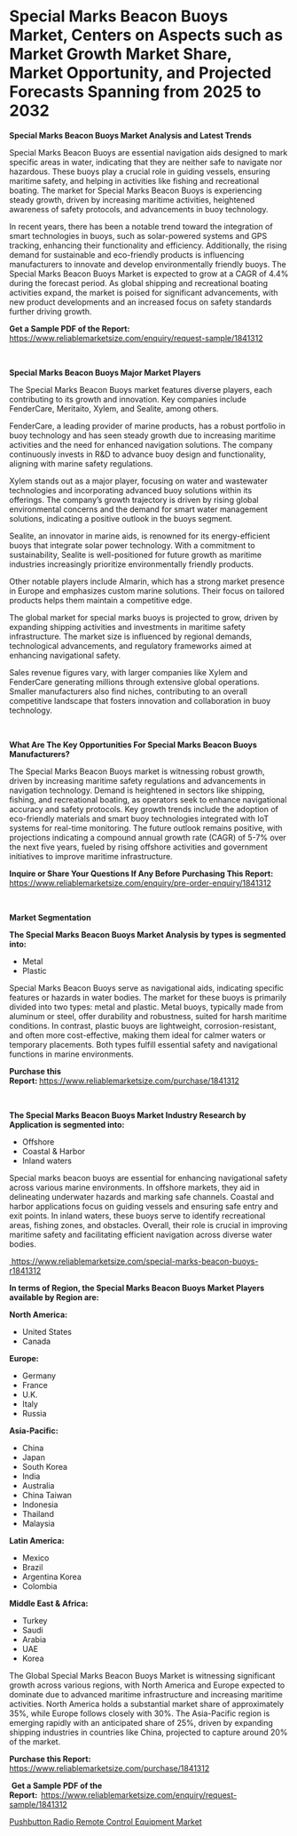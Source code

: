 <p><h1>Special Marks Beacon Buoys Market, Centers on Aspects such as Market Growth Market Share, Market Opportunity, and Projected Forecasts Spanning from 2025 to 2032</h1></p><p><strong>Special Marks Beacon Buoys Market Analysis and Latest Trends</strong></p>
<p><p>Special Marks Beacon Buoys are essential navigation aids designed to mark specific areas in water, indicating that they are neither safe to navigate nor hazardous. These buoys play a crucial role in guiding vessels, ensuring maritime safety, and helping in activities like fishing and recreational boating. The market for Special Marks Beacon Buoys is experiencing steady growth, driven by increasing maritime activities, heightened awareness of safety protocols, and advancements in buoy technology.</p><p>In recent years, there has been a notable trend toward the integration of smart technologies in buoys, such as solar-powered systems and GPS tracking, enhancing their functionality and efficiency. Additionally, the rising demand for sustainable and eco-friendly products is influencing manufacturers to innovate and develop environmentally friendly buoys. The Special Marks Beacon Buoys Market is expected to grow at a CAGR of 4.4% during the forecast period. As global shipping and recreational boating activities expand, the market is poised for significant advancements, with new product developments and an increased focus on safety standards further driving growth.</p></p>
<p><strong>Get a Sample PDF of the Report:&nbsp;</strong> <a href="https://www.reliablemarketsize.com/enquiry/request-sample/1841312?utm_campaign=2625&utm_medium=2&utm_source=Github&utm_content=ia&utm_term=12042025&utm_id=special-marks-beacon-buoys">https://www.reliablemarketsize.com/enquiry/request-sample/1841312</a></p>
<p>&nbsp;</p>
<p><strong>Special Marks Beacon Buoys Major Market Players</strong></p>
<p><p>The Special Marks Beacon Buoys market features diverse players, each contributing to its growth and innovation. Key companies include FenderCare, Meritaito, Xylem, and Sealite, among others. </p><p>FenderCare, a leading provider of marine products, has a robust portfolio in buoy technology and has seen steady growth due to increasing maritime activities and the need for enhanced navigation solutions. The company continuously invests in R&D to advance buoy design and functionality, aligning with marine safety regulations.</p><p>Xylem stands out as a major player, focusing on water and wastewater technologies and incorporating advanced buoy solutions within its offerings. The company’s growth trajectory is driven by rising global environmental concerns and the demand for smart water management solutions, indicating a positive outlook in the buoys segment.</p><p>Sealite, an innovator in marine aids, is renowned for its energy-efficient buoys that integrate solar power technology. With a commitment to sustainability, Sealite is well-positioned for future growth as maritime industries increasingly prioritize environmentally friendly products.</p><p>Other notable players include Almarin, which has a strong market presence in Europe and emphasizes custom marine solutions. Their focus on tailored products helps them maintain a competitive edge.</p><p>The global market for special marks buoys is projected to grow, driven by expanding shipping activities and investments in maritime safety infrastructure. The market size is influenced by regional demands, technological advancements, and regulatory frameworks aimed at enhancing navigational safety.</p><p>Sales revenue figures vary, with larger companies like Xylem and FenderCare generating millions through extensive global operations. Smaller manufacturers also find niches, contributing to an overall competitive landscape that fosters innovation and collaboration in buoy technology.</p></p>
<p>&nbsp;</p>
<p><strong>What Are The Key Opportunities For Special Marks Beacon Buoys Manufacturers?</strong></p>
<p><p>The Special Marks Beacon Buoys market is witnessing robust growth, driven by increasing maritime safety regulations and advancements in navigation technology. Demand is heightened in sectors like shipping, fishing, and recreational boating, as operators seek to enhance navigational accuracy and safety protocols. Key growth trends include the adoption of eco-friendly materials and smart buoy technologies integrated with IoT systems for real-time monitoring. The future outlook remains positive, with projections indicating a compound annual growth rate (CAGR) of 5-7% over the next five years, fueled by rising offshore activities and government initiatives to improve maritime infrastructure.</p></p>
<p><strong>Inquire or Share Your Questions If Any Before Purchasing This Report:</strong> <a href="https://www.reliablemarketsize.com/enquiry/pre-order-enquiry/1841312?utm_campaign=2625&utm_medium=2&utm_source=Github&utm_content=ia&utm_term=12042025&utm_id=special-marks-beacon-buoys">https://www.reliablemarketsize.com/enquiry/pre-order-enquiry/1841312</a></p>
<p>&nbsp;</p>
<p><strong>Market Segmentation</strong></p>
<p><strong>The Special Marks Beacon Buoys Market Analysis by types is segmented into:</strong></p>
<p><ul><li>Metal</li><li>Plastic</li></ul></p>
<p><p>Special Marks Beacon Buoys serve as navigational aids, indicating specific features or hazards in water bodies. The market for these buoys is primarily divided into two types: metal and plastic. Metal buoys, typically made from aluminum or steel, offer durability and robustness, suited for harsh maritime conditions. In contrast, plastic buoys are lightweight, corrosion-resistant, and often more cost-effective, making them ideal for calmer waters or temporary placements. Both types fulfill essential safety and navigational functions in marine environments.</p></p>
<p><strong>Purchase this Report:&nbsp;</strong><a href="https://www.reliablemarketsize.com/purchase/1841312?utm_campaign=2625&utm_medium=2&utm_source=Github&utm_content=ia&utm_term=12042025&utm_id=special-marks-beacon-buoys">https://www.reliablemarketsize.com/purchase/1841312</a></p>
<p>&nbsp;</p>
<p><strong>The Special Marks Beacon Buoys Market Industry Research by Application is segmented into:</strong></p>
<p><ul><li>Offshore</li><li>Coastal & Harbor</li><li>Inland waters</li></ul></p>
<p><p>Special marks beacon buoys are essential for enhancing navigational safety across various marine environments. In offshore markets, they aid in delineating underwater hazards and marking safe channels. Coastal and harbor applications focus on guiding vessels and ensuring safe entry and exit points. In inland waters, these buoys serve to identify recreational areas, fishing zones, and obstacles. Overall, their role is crucial in improving maritime safety and facilitating efficient navigation across diverse water bodies.</p></p>
<p><a href="https://www.reliablemarketsize.com/special-marks-beacon-buoys-r1841312?utm_campaign=2625&utm_medium=2&utm_source=Github&utm_content=ia&utm_term=12042025&utm_id=special-marks-beacon-buoys">&nbsp;https://www.reliablemarketsize.com/special-marks-beacon-buoys-r1841312</a></p>
<p><strong>In terms of Region, the Special Marks Beacon Buoys Market Players available by Region are:</strong></p>
<p>
    <p> <strong> North America: </strong>
        <ul>
            <li>United States</li>
            <li>Canada</li>
        </ul>
        </p> 
    <p> <strong> Europe: </strong>
        <ul>
            <li>Germany</li>
            <li>France</li>
            <li>U.K.</li>
            <li>Italy</li>
            <li>Russia</li>
        </ul>
        </p> 
    <p> <strong> Asia-Pacific: </strong>
        <ul>
            <li>China</li>
            <li>Japan</li>
            <li>South Korea</li>
            <li>India</li>
            <li>Australia</li>
            <li>China Taiwan</li>
            <li>Indonesia</li>
            <li>Thailand</li>
            <li>Malaysia</li>
        </ul>
        </p> 
    <p> <strong> Latin America: </strong>
        <ul>
            <li>Mexico</li>
            <li>Brazil</li>
            <li>Argentina Korea</li>
            <li>Colombia</li>
        </ul>
        </p> 
    <p> <strong> Middle East & Africa: </strong>
        <ul>
            <li>Turkey</li>
            <li>Saudi</li>
            <li>Arabia</li>
            <li>UAE</li>
            <li>Korea</li>
        </ul>
    </p>
    </p>
<p><p>The Global Special Marks Beacon Buoys Market is witnessing significant growth across various regions, with North America and Europe expected to dominate due to advanced maritime infrastructure and increasing maritime activities. North America holds a substantial market share of approximately 35%, while Europe follows closely with 30%. The Asia-Pacific region is emerging rapidly with an anticipated share of 25%, driven by expanding shipping industries in countries like China, projected to capture around 20% of the market.</p></p>
<p><strong>Purchase this Report: </strong><a href="https://www.reliablemarketsize.com/purchase/1841312?utm_campaign=2625&utm_medium=2&utm_source=Github&utm_content=ia&utm_term=12042025&utm_id=special-marks-beacon-buoys">https://www.reliablemarketsize.com/purchase/1841312</a></p>
<p>&nbsp;<strong>Get a Sample PDF of the Report:&nbsp;&nbsp;</strong><a href="https://www.reliablemarketsize.com/enquiry/request-sample/1841312?utm_campaign=2625&utm_medium=2&utm_source=Github&utm_content=ia&utm_term=12042025&utm_id=special-marks-beacon-buoys">https://www.reliablemarketsize.com/enquiry/request-sample/1841312</a></p>
<p><strong></strong></p>
<p><p><a href="https://github.com/lylyparadise/Market-Research-Report-List-6/blob/main/pushbutton-radio-remote-control-equipment-market.md?utm_campaign=2625&utm_medium=2&utm_source=Github&utm_content=ia&utm_term=12042025&utm_id=special-marks-beacon-buoys">Pushbutton Radio Remote Control Equipment Market</a></p></p>
